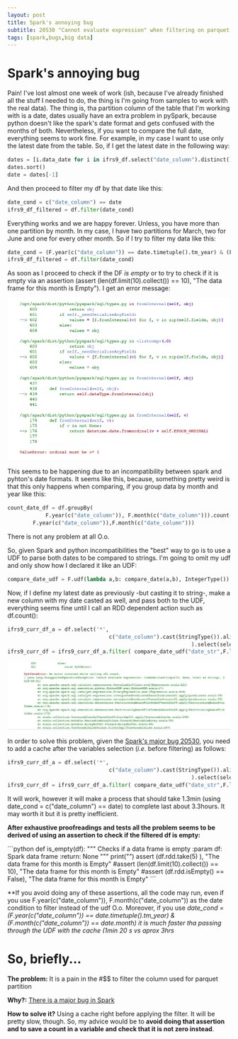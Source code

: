 ```yaml
---
layout: post
title: Spark's annoying bug
subtitle: 20530 "Cannot evaluate expression" when filtering on parquet partition column 
tags: [spark,bugs,big data]
---
```


# Spark's annoying bug

Pain! I've lost almost one week of work (ish, because I've already finished all the stuff I needed to do, the thing is I'm going from samples to work with the real data).
The thing is, tha partition column of the table that I'm working with is a date, dates usually have an extra problem in pySpark,
because python doesn't like the spark's date format and gets confused with the months of both. Nevertheless, if you want to compare 
the full date, everything seems to work fine. For example, in my case I want to use only the latest date from the table. So, if I get 
the latest date in the following way:
```python
dates = [i.data_date for i in ifrs9_df.select("date_column").distinct().collect()]
dates.sort()
date = dates[-1]
```
And then proceed to filter my df by that date like this:
```python
date_cond = c("date_column") == date
ifrs9_df_filtered = df.filter(date_cond)
```
Everything works and we are happy forever. Unless, you have more than one partition by month. In my case, I have two partitions for March, 
two for June and one for every other month. So if I try to filter my data like this:
```python
date_cond = (F.year(c("date_column")) == date.timetuple().tm_year) & (F.month(c("date_column")) == date.month)
ifrs9_df_filtered = df.filter(date_cond)
```
As soon as I proceed to check if the DF *is empty* or to try to check if it is empty via an assertion (assert (len(df.limit(10).collect()) == 10), "The data frame for this month is Empty"). I get an error message: 


![error](/img/error_is_empty_rdd_using_month_and_year.png)


This seems to be happening due to an incompatibility between spark and pyhton's date formats. It seems like this, because, something pretty weird is that this only happens when comparing, if you group data by month and year like this: 
```python
count_date_df = df.groupBy(
            F.year(c("date_column")), F.month(c("date_column"))).count().orderBy(
        F.year(c("date_column")),F.month(c("date_column")))
```
There is not any problem at all O.o.

So, given Spark and python incompatibilities the "best" way to go is to use a UDF to parse both dates to be compared to strings. I'm going to omit my udf and only show how I declared it like an UDF:
```python
compare_date_udf = F.udf(lambda a,b: compare_date(a,b), IntegerType())
```
Now, if I define my latest date as previously -but casting it to string-, make a new column with my date casted as well, and pass both to the UDF, everything seems fine until I call an RDD dependent action such as df.count():

```python
ifrs9_curr_df_a = df.select('*',
                                c("date_column").cast(StringType()).alias("date_str")
                                                          ).select(select_group)
ifrs9_curr_df = ifrs9_curr_df_a.filter( compare_date_udf("date_str",F.lit(date)) == 1)
```
![error](/img/error_without_cache.png)

In order to solve this problem, given the [Spark's major bug 20530](https://issues.apache.org/jira/browse/SPARK-20530), you need to add a cache after the variables selection (*i.e.* before filtering) as follows: 
```python
ifrs9_curr_df_a = df.select('*',
                                c("date_column").cast(StringType()).alias("date_str")
                                                          ).select(select_group).cahe()
ifrs9_curr_df = ifrs9_curr_df_a.filter( compare_date_udf("date_str",F.lit(date)) == 1)
```
It will work, however it will make a process that should take 1.3min (using date_cond = c("date_column") == date) to complete last about 3.3hours. It may worth it but it is pretty inefficient.

**After exhaustive proofreadings and tests all the problem seems to be derived of using an assertion to check if the filtered df is empty:**

´´´python
def is_empty(df):
    """
    Checks if a data frame is empty
    :param df: Spark data frame
    :return: None
    """
    print("")
    assert (df.rdd.take(5) ), "The data frame for this month is Empty"
    #assert (len(df.limit(10).collect()) == 10), "The data frame for this month is Empty"
    #assert (df.rdd.isEmpty() == False), "The data frame for this month is Empty"
´´´

**If you avoid doing any of these assertions, all the code may run, even if you use F.year(c("date_column")), F.month(c("date_column")) as the date condition to filter instead of the udf O.o. Moreover, if you use *date_cond = (F.year(c("date_column")) == date.timetuple().tm_year) & (F.month(c("date_column")) == date.month) it is much faster tha passing through the UDF with the cache (1min 20 s vs aprox 3hrs*

# So, briefly...

**The problem:** It is a pain in the #$$ to filter the column used for parquet partition

**Why?:** [There is a major bug in Spark](https://issues.apache.org/jira/browse/SPARK-20530)

**How to solve it?** Using a cache right before applying the filter. It will be pretty slow, though. So, my advice would be to **avoid doing that assertion and to save a count in a variable and check that it is not zero instead**.

